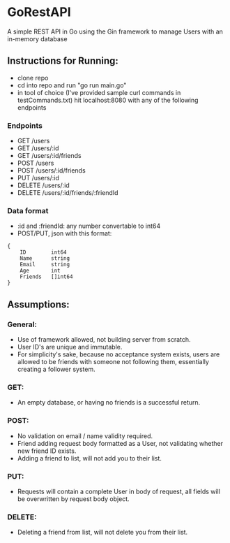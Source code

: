 # GoRestAPI
A simple REST API in Go using the Gin framework to manage Users with an in-memory database

## Instructions for Running:
  - clone repo
  - cd into repo and run "go run main.go"
  - in tool of choice (I've provided sample curl commands in testCommands.txt) hit localhost:8080 with any of the following endpoints

### Endpoints
  - GET     /users
  - GET     /users/:id
  - GET     /users/:id/friends
  - POST    /users
  - POST    /users/:id/friends
  - PUT     /users/:id
  - DELETE  /users/:id
  - DELETE  /users/:id/friends/:friendId

### Data format
  - :id and :friendId: any number convertable to int64
  - POST/PUT, json with this format:
```
{
    ID        int64 
    Name      string
    Email     string
    Age       int
    Friends   []int64
}
```
## Assumptions:
### General:
  - Use of framework allowed, not building server from scratch.
  - User ID's are unique and immutable.
  - For simplicity's sake, because no acceptance system exists, users are allowed to be friends with someone not following them, essentially creating a follower system.
### GET:
  - An empty database, or having no friends is a successful return.
### POST:
  - No validation on email / name validity required.
  - Friend adding request body formatted as a User, not validating whether new friend ID exists.
  - Adding a friend to list, will not add you to their list.
### PUT:
  - Requests will contain a complete User in body of request, all fields will be overwritten by request body object.
### DELETE:
  - Deleting a friend from list, will not delete you from their list.

